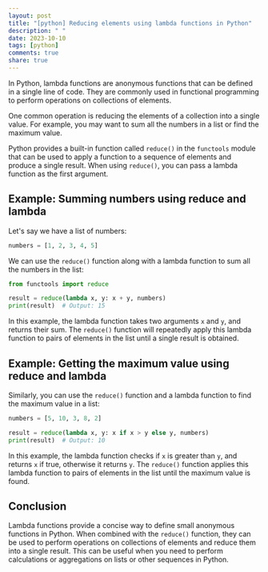```yaml
---
layout: post
title: "[python] Reducing elements using lambda functions in Python"
description: " "
date: 2023-10-10
tags: [python]
comments: true
share: true
---
```


In Python, lambda functions are anonymous functions that can be defined in a single line of code. They are commonly used in functional programming to perform operations on collections of elements.

One common operation is reducing the elements of a collection into a single value. For example, you may want to sum all the numbers in a list or find the maximum value.

Python provides a built-in function called `reduce()` in the `functools` module that can be used to apply a function to a sequence of elements and produce a single result. When using `reduce()`, you can pass a lambda function as the first argument.

## Example: Summing numbers using reduce and lambda

Let's say we have a list of numbers:

```python
numbers = [1, 2, 3, 4, 5]
```

We can use the `reduce()` function along with a lambda function to sum all the numbers in the list:

```python
from functools import reduce

result = reduce(lambda x, y: x + y, numbers)
print(result)  # Output: 15
```

In this example, the lambda function takes two arguments `x` and `y`, and returns their sum. The `reduce()` function will repeatedly apply this lambda function to pairs of elements in the list until a single result is obtained.

## Example: Getting the maximum value using reduce and lambda

Similarly, you can use the `reduce()` function and a lambda function to find the maximum value in a list:

```python
numbers = [5, 10, 3, 8, 2]

result = reduce(lambda x, y: x if x > y else y, numbers)
print(result)  # Output: 10
```

In this example, the lambda function checks if `x` is greater than `y`, and returns `x` if true, otherwise it returns `y`. The `reduce()` function applies this lambda function to pairs of elements in the list until the maximum value is found.

## Conclusion

Lambda functions provide a concise way to define small anonymous functions in Python. When combined with the `reduce()` function, they can be used to perform operations on collections of elements and reduce them into a single result. This can be useful when you need to perform calculations or aggregations on lists or other sequences in Python.